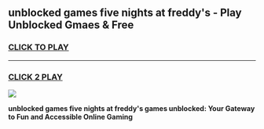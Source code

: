 
## unblocked games five nights at freddy's - Play Unblocked Gmaes & Free
<h3>
<a href="https://news.freeplayer.one?title=unblocked_games_five_nights_at_freddy's&ref=23F">CLICK TO PLAY</a></h3>
<hr>

<h3>
<a href="https://news.freeplayer.one?title=unblocked_games_five_nights_at_freddy's&ref=23F">CLICK 2 PLAY</a>
  
</h3>

<a href="https://news.freeplayer.one?title=unblocked_games_five_nights_at_freddy's&ref=23F/"><img src="https://clearcache.store/games.png"></a>


**unblocked games five nights at freddy's games unblocked: Your Gateway to Fun and Accessible Online Gaming**
